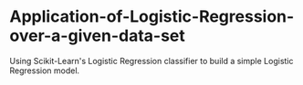 # Application-of-Logistic-Regression-over-a-given-data-set
Using Scikit-Learn's Logistic Regression classifier to build a simple Logistic Regression model.
